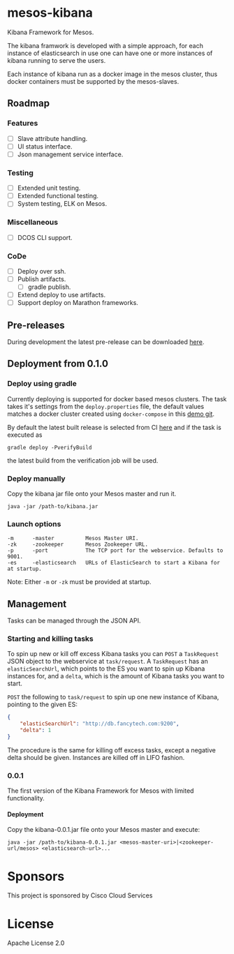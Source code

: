 # mesos-kibana

Kibana Framework for Mesos.

The kibana framwork is developed with a simple approach, for each instance of elasticsearch in use one can have one or more instances of kibana running to serve the users.

Each instance of kibana run as a docker image in the mesos cluster, thus docker containers must be supported by the mesos-slaves.

## Roadmap

### Features
- [ ] Slave attribute handling.
- [ ] UI status interface.
- [ ] Json management service interface.

### Testing
- [ ] Extended unit testing.
- [ ] Extended functional testing.
- [ ] System testing, ELK on Mesos.

### Miscellaneous
- [ ] DCOS CLI support.

### CoDe
- [ ] Deploy over ssh.
- [ ] Publish artifacts.
    - [ ] gradle publish.
- [ ] Extend deploy to use artifacts.
- [ ] Support deploy on Marathon frameworks.

## Pre-releases
During development the latest pre-release can be downloaded [here](http://code.praqma.net/ci/view/Mesos_Kibana/job/mesos-kibana_release/lastSuccessfulBuild/artifact/build/libs/).

## Deployment from 0.1.0

### Deploy using gradle

Currently deploying is supported for docker based mesos clusters. The task takes it's settings from the `deploy.properties` file, the default values matches a docker cluster created using `docker-compose` in this [demo git](https://github.com/Praqma/mesos-kibana-demo).

By default the latest built release is selected from CI [here](http://code.praqma.net/ci/view/Mesos_Kibana/) and if the task is executed as
```
gradle deploy -PverifyBuild
```
the latest build from the verification job will be used.

### Deploy manually
Copy the kibana jar file onto your Mesos master and run it.
```
java -jar /path-to/kibana.jar
```
### Launch options
```
-m      -master          Mesos Master URI.
-zk     -zookeeper       Mesos Zookeeper URL.
-p      -port            The TCP port for the webservice. Defaults to 9001.
-es     -elasticsearch   URLs of ElasticSearch to start a Kibana for at startup.
```
Note: Either `-m` or `-zk` must be provided at startup.
## Management
Tasks can be managed through the JSON API.
### Starting and killing tasks
To spin up new or kill off excess Kibana tasks you can `POST` a `TaskRequest` JSON object to the webservice at `task/request`.
A `TaskRequest` has an `elasticSearchUrl`, which points to the ES you want to spin up Kibana instances for, and a `delta`, which is the amount of Kibana tasks you want to start.

`POST` the following to `task/request` to spin up one new instance of Kibana, pointing to the given ES:
```json
{
    "elasticSearchUrl": "http://db.fancytech.com:9200",
    "delta": 1
}
```
The procedure is the same for killing off excess tasks, except a negative delta should be given. Instances are killed off in LIFO fashion.

### 0.0.1
The first version of the Kibana Framework for Mesos with limited functionality.
#### Deployment
Copy the kibana-0.0.1.jar file onto your Mesos master and execute:
```
java -jar /path-to/kibana-0.0.1.jar <mesos-master-uri>|<zookeeper-url/mesos> <elasticsearch-url>...
```
# Sponsors
This project is sponsored by Cisco Cloud Services

# License
Apache License 2.0
